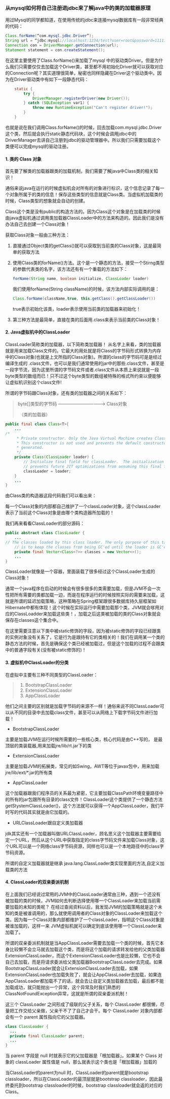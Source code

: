 ### 从mysql如何将自己注册进jdbc来了解java中的类的加载器原理

用过Mysql的同学都知道，在使用传统的jdbc来连接mysql数据库有一段非常经典的代码：

```java
Class.forName(“com.mysql.jdbc.Driver”);
String url = “jdbc:mysql://localhost:1234/test?user=root&password=111111″;
Connection con = DriverManager.getConnection(url);
Statement statement = con.createStatement();
```

在这里主要使用了Class.forName()来加载了mysql 中的驱动类Driver。但是为什么我们只需要仅仅去加载这个Driver类，甚至都不用初始化Driver就可以获取对应的Connection呢？其实道理很简单，秘密也同样隐藏在Driver这个驱动类中。因为在Driver驱动类中有如下一段静态代码：

```java
    static {
        try {
            DriverManager.registerDriver(new Driver());
        } catch (SQLException var1) {
            throw new RuntimeException("Can't register driver!");
        }
    }
```



也就是说在我们调用Class.forName()的时候，回去加载com.mysql.jdbc.Driver这个类，然后就会执行static静态代码块，这个时候会调用jdbc中的DriverManager去讲自己注册到jdbc的驱动管理器中。所以我们只需要加载这个类便可以完成mysql的驱动注册。

#### 1. 类的 Class 对象

首先要了解类的加载器跟类的加载机制，我们需要了解java中Class类的相关知识！

通俗来说java在运行的时候虚拟机会对所有的对象进行标识，这个信息记录了每一个对象所属于的类的信息！保存这些类型的信息就是Class类。当虚拟机加载类的时候，Class类型的想象就会自动的创建。

Class这个类是没有public的构造方法的。因为Class这个对象是在加载类的时候由java虚拟机通过调用类加载器ClassLoader中的方法来构造的。因此我们是没有办法自己去创建一个Class对象！

获取Class对象一般由三种方法：

1. 直接通过Object类的getClass()就可以获取到当前类的Class对象，这是最简单的获取方法

2. 使用Class类的forName()方法。这个是一个静态的方法，接受一个Stirng类型的参数代表类的名字，该方法还有有一个重载的方法如下：

   ```java
   forName(String name, boolean initialize, ClassLoader loader)
   ```

   我们使用forName(String className)的时候，该方法内部实际调用的是：

   ```java
   Class.forName(className,true, this.getClass().getClassLoader())
   ```

   true表示初始化该类，loader表示使用当前类的加载器来初始化！

3. 第三种方法是最简单，直接在类的后面用.class来表示当前类的Class对象！



#### 2. Java虚拟机中的ClassLoader

ClassLoader简称类的加载器，以下简称类加载器！ 从名字上来看，类的加载器就是用来加载Class文件的。它最大的用处就是将Class的字节码形式转换为内存中的Class对象(也就是上文所指的Class对象)。所谓的class的字节码可是是经过编译生成的 .class文件，也可以是我们通常使用的jar中的那些.class文件，甚至是一段字节流，因为这里所谓的字节码文件或者.class文件从本质上来说就是一段byte类型的数组而已！只不过这个byte类型的数组被特殊的格式所约束以便能够让虚拟机识别这个class文件! 

所谓的字节码跟Class对象，还有类的加载器之间的关系如下：

> byte[]类型的字节码 ———————————>  Class对象
>
> ​					      （类的加载器）



```java
public final class Class<T>{
    ...
/*
     * Private constructor. Only the Java Virtual Machine creates Class objects.
     * This constructor is not used and prevents the default constructor being
     * generated.
     */
    private Class(ClassLoader loader) {
        // Initialize final field for classLoader.  The initialization value of non-null
        // prevents future JIT optimizations from assuming this final field is null.
        classLoader = loader;
    }
    ...
}

```

由Class类的构造器这段代码我们可以看出来：

每一个Class对象的内部都自己维护了一个classLoader对象，这个classLoader表示了当前这个Class对象是由哪个类构造器所加载的！

我们再来看看ClassLoader的部分源码：

```java
public abstract class ClassLoader {
    ...
// The classes loaded by this class loader. The only purpose of this table
    // is to keep the classes from being GC'ed until the loader is GC'ed.
    private final Vector<Class<?>> classes = new Vector<>();
    ...
}
```

ClassLoader就像是一个容器，里面装载了很多经过这个ClassLoader生成的Class对象！

通常一个java程序在启动的时候会有很多很多的类需要加载，但是JVM不会一次性把所有需要的类都加载一边，而是在程序运行的时候按照实际的需要来加载，这就是所谓的延迟加载策略，这种策略在Spring框架跟很多数据库持久层框架如Hibernate中都有体现！这个时候在实际运行中需要加载那个类，JVM就会嗲用对应的ClassLoadder来加载这些类！，加载之后这类被加载的类的Class对象就会保存在classes这个集合中。

在这里需要注意以下类中被static修饰的字段，因为被static修饰的字段已经跟类的实例对象没有关系了，它是行为是跟持有它的类相关的！我们在调用某一个类的静态方法的时候，首先是确保这个类已经被加载过，但是这个加载的过程不会跟类中的普通字段有关(没有被static修饰的)！



#### 3. 虚拟机中ClassLoader的分类

在虚拟中主要有三种不同类型的ClassLoader：

> 1. BootstrapClassLoader
> 2. ExtensionClassLoader
> 3. AppClassLoader

他们之间主要的区别就是加载字节码的来源不一样！通俗来说不同ClassLoader可以从不同的目录中去加载class文件，甚至可以从网络上下载字节码文件进行加载！

* BootstrapClassLoader

主要是加载JVM在运行时候所需要的一些核心类，核心代码是由C++写的，  是最顶层的类装载器,用来加载jre/lib/rt.jar下的类

* ExtensionClassLoader

主要是加载JVM的拓展类，常见的如Swing，AWT等位于javax包中，用来加载jre/lib/ext/*.jar的所有类

* AppClassLoader

这个加载器跟我们程序员的关系最为紧密，它主要加载ClassPath环境变量路径中的所有的jar包跟所有目录的class文件！ClassLoader这个类提供了一个静态方法getStystemClassLoader()，这个方法就可以获得一个AppClassLoader，我们平时写的代码其实就是由它加载的。

* URLClassLoader跟自定义类加载器

jdk其实还有一个加载器叫做URLClassLoader，顾名思义这个加载器主要需要给定一个URL，然后从这个URL中获取指定的class字节码文件来加载Class对象，这个URL可以是一个网络class字节码资源，同样也可以是一个本地路径中的class字节码资源。

所谓的自定义加载器就是继承 java.lang.ClassLoader类实现里面的方法,自定义加载类的方法



#### 4. ClassLoader的双亲委派机制

在上面我们已经说过常用的JVM中的ClassLoader通常由三种，遇到一个还没有被加载的类的时候，JVM如何去判断选择使用哪一个ClassLoader来加载当前需要加载的未知的类呢？ 在经过查阅资料以后，我发现JVM的加载策略就是这个未知的类是被谁调用的，那么就使用调用者的Class对象的ClassLoader来加载这个类。因为每一个Class对象内部都维护了一个classLoader，指明这个Class对象是被谁加载的，这样一来 JVM虚拟机就可以确定到底该使用哪一个ClassLoader来加载了。



所谓的双亲委派机制就是当AppClassLoader需要去加载一个类的时候，首先它本身比较懒不会立马就去加载这个类，而是将这个加载的请求转发给他的父类加载器ExtensionClassLoader，而这个ExtensionClassLoader也是比较懒，它也不会自己去加载，而是将请求委派给父类加载器BootstrapClassLoader去完成。如果BootstrapClassLoader就会让ExtensionClassLoader去加载，如果ExtensionClassLoader也加载失败了，就会让AppClassLoader去加载，如果连AppClassLoader都加载不了的话，就会去让自定义类加载器去加载，最后都不能加载成功，就只能抛出一个异常，这个异常及时我们熟悉的ClassNotFoundException异常，这就是所谓的双亲委派机制！

这三个 ClassLoader 之间形成了级联的父子关系，每个 ClassLoader 都很懒，尽量把工作交给父亲做，父亲干不了了自己才会干。每个 ClassLoader 对象内部都会有一个 parent 属性指向它的父加载器。

```java
class ClassLoader {
  ...
  private final ClassLoader parent;
  ...
}
```



当 parent 字段是 null 时就表示它的父加载器是「根加载器」。如果某个 Class 对象的 classLoader 属性值是 null，那么就表示这个类也是「根加载器」加载的

当ClassLoader的parent为null 时，ClassLoader的parent就是bootstrap classloader，所以在ClassLoader的最顶层就是bootstrap classloader，因此最终委托到bootstrap classloader的时候，bootstrap classloader就会返的对应的Class。